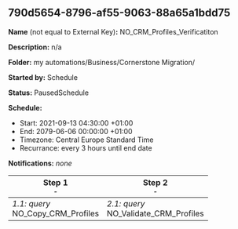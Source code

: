 ## 790d5654-8796-af55-9063-88a65a1bdd75

**Name** (not equal to External Key)**:** NO_CRM_Profiles_Verificatiton

**Description:** n/a

**Folder:** my automations/Business/Cornerstone Migration/

**Started by:** Schedule

**Status:** PausedSchedule

**Schedule:**

* Start: 2021-09-13 04:30:00 +01:00
* End: 2079-06-06 00:00:00 +01:00
* Timezone: Central Europe Standard Time
* Recurrance: every 3 hours until end date

**Notifications:** _none_


| Step 1<br>_<small>-</small>_ | Step 2<br>_<small>-</small>_ |
| --- | --- |
| _1.1: query_<br>NO_Copy_CRM_Profiles | _2.1: query_<br>NO_Validate_CRM_Profiles |
